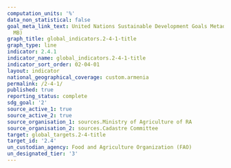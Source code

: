 ```yaml
---
computation_units: '%'
data_non_statistical: false
goal_meta_link_text: United Nations Sustainable Development Goals Metadata (PDF 4.0
  MB)
graph_title: global_indicators.2-4-1-title
graph_type: line
indicator: 2.4.1
indicator_name: global_indicators.2-4-1-title
indicator_sort_order: 02-04-01
layout: indicator
national_geographical_coverage: custom.armenia
permalink: /2-4-1/
published: true
reporting_status: complete
sdg_goal: '2'
source_active_1: true
source_active_2: true
source_organisation_1: sources.Ministry of Agriculture of RA
source_organisation_2: sources.Cadastre Committee
target: global_targets.2-4-title
target_id: '2.4'
un_custodian_agency: Food and Agriculture Organization (FAO)
un_designated_tier: '3'
---
```

